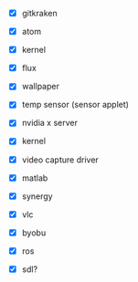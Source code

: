 - [x] gitkraken

- [x] atom

- [x] kernel

- [x] flux

- [x] wallpaper

- [x] temp sensor (sensor applet)

- [x] nvidia x server

- [x] kernel

- [x] video capture driver

- [x] matlab

- [x] synergy

- [x] vlc

- [x] byobu

- [x] ros

- [x] sdl?
